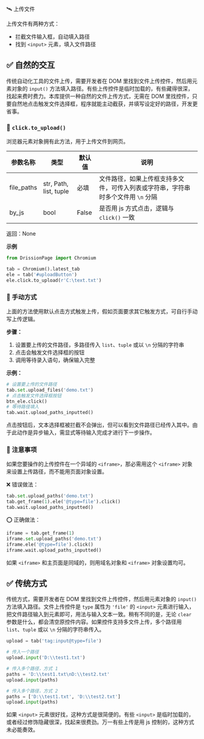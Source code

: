 🛰️ 上传文件

上传文件有两种方式：

* 拦截文件输入框，自动填入路径
* 找到 `<input>` 元素，填入文件路径

## ✅️ 自然的交互

传统自动化工具的文件上传，需要开发者在 DOM 里找到文件上传控件，然后用元素对象的 `input()` 方法填入路径。有些上传控件是临时加载的，有些藏得很深，找起来费时费力。本库提供一种自然的文件上传方式，无需在 DOM 里找控件，只要自然地点击触发文件选择框，程序就能主动截获，并填写设定好的路径，开发更省事。

### 📌 `click.to_upload()`

浏览器元素对象拥有此方法，用于上传文件到网页。

| 参数名称   | 类型          | 默认值 | 说明                                                                 |
|------------|---------------|--------|----------------------------------------------------------------------|
| file_paths | str, Path, list, tuple | 必填   | 文件路径，如果上传框支持多文件，可传入列表或字符串，字符串时多个文件用 `\n` 分隔 |
| by_js      | bool          | False  | 是否用 js 方式点击，逻辑与 `click()` 一致                            |

返回：None

**示例**

```python
from DrissionPage import Chromium

tab = Chromium().latest_tab
ele = tab('#uploadButton')
ele.click.to_upload(r'C:\text.txt')
```

### 📌 手动方式

上面的方法使用默认点击方式触发上传，假如页面要求其它触发方式，可自行手动写上传逻辑。

**步骤：**

1. 设置要上传的文件路径，多路径传入 `list`、`tuple` 或以 `\n` 分隔的字符串
2. 点击会触发文件选择框的按钮
3. 调用等待录入语句，确保输入完整

**示例：**

```python
# 设置要上传的文件路径
tab.set.upload_files('demo.txt')
# 点击触发文件选择框按钮
btn_ele.click()
# 等待路径填入
tab.wait.upload_paths_inputted()
```

点击按钮后，文本选择框被拦截不会弹出，但可以看到文件路径已经传入其中。由于此动作是异步输入，需显式等待输入完成才进行下一步操作。

### 📌 注意事项

如果您要操作的上传控件在一个异域的 `<iframe>`，那必需用这个 `<iframe>` 对象来设置上传路径，而不能用页面对象设置。

❌ 错误做法：

```python
tab.set.upload_paths('demo.txt')
tab.get_frame(1).ele('@type=file').click()
tab.wait.upload_paths_inputted()
```

⭕ 正确做法：

```python
iframe = tab.get_frame(1)
iframe.set.upload_paths('demo.txt')
iframe.ele('@type=file').click()
iframe.wait.upload_paths_inputted()
```

如果 `<iframe>` 和主页面是同域的，则用域名对象和 `<iframe>` 对象设置均可。

## ✅️ 传统方式

传统方式，需要开发者在 DOM 里找到文件上传控件，然后用元素对象的 `input()` 方法填入路径。文件上传控件是 `type` 属性为 `'file'` 的 `<input>` 元素进行输入，把文件路径输入到元素即可，用法与输入文本一致。稍有不同的是，无论 `clear` 参数是什么，都会清空原控件内容。如果控件支持多文件上传，多个路径用 `list`、`tuple` 或以 `\n` 分隔的字符串传入。

```python
upload = tab('tag:input@type=file')

# 传入一个路径
upload.input('D:\\test1.txt')

# 传入多个路径，方式 1
paths = 'D:\\test1.txt\nD:\\test2.txt'
upload.input(paths)

# 传入多个路径，方式 2
paths = ['D:\\test1.txt', 'D:\\test2.txt']
upload.input(paths)
```

如果 `<input>` 元素很好找，这种方式是很简便的。有些 `<input>` 是临时加载的，或者经过修饰隐藏很深，找起来很费劲。万一有些上传是用 js 控制的，这种方式未必能奏效。
```